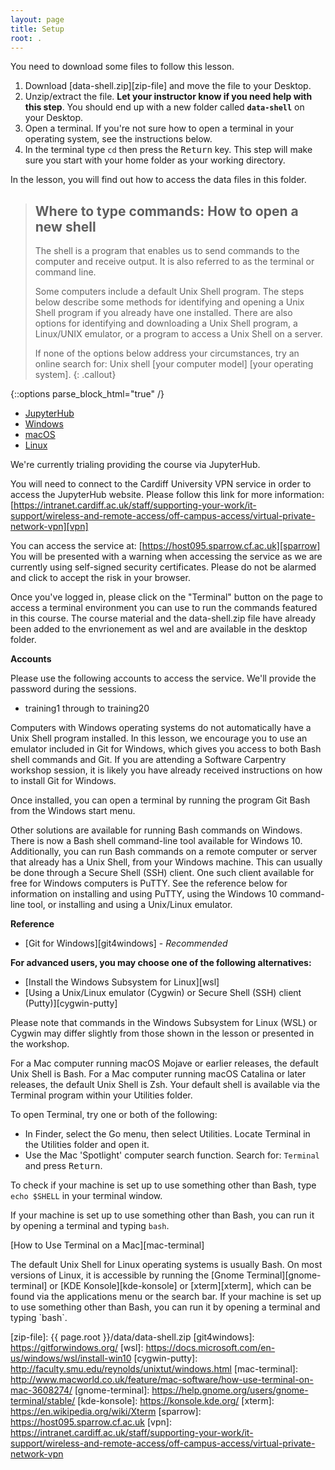 ```yaml
---
layout: page
title: Setup
root: .
---
```


You need to download some files to follow this lesson.

1. Download [data-shell.zip][zip-file] and move the file to your Desktop.
2. Unzip/extract the file.
   **Let your instructor know if you need help with this step**.
   You should end up with a new folder called **`data-shell`** on your Desktop.
3. Open a terminal.
   If you're not sure how to open a terminal in your operating system, see the instructions below.
4. In the terminal type `cd` then press the <kbd>Return</kbd> key.
   This step will make sure you start with your home folder as your working directory.

In the lesson, you will find out how to access the data files in this folder.

> ## Where to type commands: How to open a new shell
>
> The shell is a program that enables us to send commands to the computer and receive output.
> It is also referred to as the terminal or command line.
>
> Some computers include a default Unix Shell program.
> The steps below describe some methods for identifying and opening
> a Unix Shell program if you already have one installed.
> There are also options for identifying and downloading a Unix Shell program,
> a Linux/UNIX emulator, or a program to access a Unix Shell on a server.
>
> If none of the options below address your circumstances,
> try an online search for: Unix shell [your computer model] [your operating system].
{: .callout}

{::options parse_block_html="true" /}
<div>
<ul class="nav nav-tabs nav-justified" role="tablist">
<li role="presentation" class="active"><a data-os="jupyterhub" href="#jupyterhub" aria-controls="JupyterHub" role="tab" data-toggle="tab">JupyterHub</a></li>
<li role="presentation"><a data-os="windows" href="#windows" aria-controls="Windows" role="tab" data-toggle="tab">Windows</a></li>
<li role="presentation"><a data-os="macos" href="#macos" aria-controls="macOS" role="tab" data-toggle="tab">macOS</a></li>
<li role="presentation"><a data-os="linux" href="#linux" aria-controls="Linux" role="tab" data-toggle="tab">Linux</a></li>
</ul>

<div class="tab-content">
<article role="tabpanel" class="tab-pane active" id="jupyterhub">
We're currently trialing providing the course via JupyterHub.
  
You will need to connect to the Cardiff University VPN service in order to access the JupyterHub website. Please follow this link for more information:  
[https://intranet.cardiff.ac.uk/staff/supporting-your-work/it-support/wireless-and-remote-access/off-campus-access/virtual-private-network-vpn][vpn]

You can access the service at: [https://host095.sparrow.cf.ac.uk][sparrow]  
You will be presented with a warning when accessing the service as we are currently using self-signed security certificates. Please do not be alarmed and click to accept the risk in your browser.
  
Once you've logged in, please click on the "Terminal" button on the page to access a terminal environment you can use to run the commands featured in this course. The course material and the data-shell.zip file have already been added to the envrionement as wel and are available in the desktop folder.


**Accounts**
  
Please use the following accounts to access the service. We'll provide the password during the sessions.

* training1 through to training20
</article>

<article role="tabpanel" class="tab-pane" id="windows">
Computers with Windows operating systems do not automatically have a Unix Shell program
installed.
In this lesson, we encourage you to use an emulator included in Git for Windows,
which gives you access to both Bash shell commands and Git.
If you are attending a Software Carpentry workshop session,
it is likely you have already received instructions on how to install Git for Windows.

Once installed, you can open a terminal by running the program Git Bash from the Windows start
menu.

Other solutions are available for running Bash commands on Windows.
There is now a Bash shell command-line tool available for Windows 10.
Additionally, you can run Bash commands on a remote computer or server that already has
a Unix Shell, from your Windows machine.
This can usually be done through a Secure Shell (SSH) client.
One such client available for free for Windows computers is PuTTY.
See the reference below for information on installing and using PuTTY,
using the Windows 10 command-line tool, or installing and using a Unix/Linux emulator.

**Reference**

* [Git for Windows][git4windows] - *Recommended*

**For advanced users, you may choose one of the following alternatives:**

* [Install the Windows Subsystem for Linux][wsl]
* [Using a Unix/Linux emulator (Cygwin) or Secure Shell (SSH) client (Putty)][cygwin-putty]

Please note that commands in the Windows Subsystem for Linux (WSL) or Cygwin may differ slightly
from those shown in the lesson or presented in the workshop.
</article>

<article role="tabpanel" class="tab-pane" id="macos">
For a Mac computer running macOS Mojave or earlier releases, the default Unix Shell is Bash.
For a Mac computer running macOS Catalina or later releases, the default Unix Shell is Zsh.
Your default shell is available via the Terminal program within your Utilities folder.

To open Terminal, try one or both of the following:
* In Finder, select the Go menu, then select Utilities.
  Locate Terminal in the Utilities folder and open it.
* Use the Mac 'Spotlight' computer search function.
  Search for: `Terminal` and press <kbd>Return</kbd>.

To check if your machine is set up to use something other than Bash,
type `echo $SHELL` in your terminal window.

If your machine is set up to use something other than Bash,
you can run it by opening a terminal and typing `bash`.

[How to Use Terminal on a Mac][mac-terminal]
</article>

<article role="tabpanel" class="tab-pane" id="linux">
The default Unix Shell for Linux operating systems is usually Bash.
On most versions of Linux, it is accessible by running the
[Gnome Terminal][gnome-terminal] or [KDE Konsole][kde-konsole] or [xterm][xterm],
which can be found via the applications menu or the search bar.
If your machine is set up to use something other than Bash,
you can run it by opening a terminal and typing `bash`.
</article>
</div>
</div>

[zip-file]: {{ page.root }}/data/data-shell.zip
[git4windows]: https://gitforwindows.org/
[wsl]: https://docs.microsoft.com/en-us/windows/wsl/install-win10
[cygwin-putty]: http://faculty.smu.edu/reynolds/unixtut/windows.html
[mac-terminal]: http://www.macworld.co.uk/feature/mac-software/how-use-terminal-on-mac-3608274/
[gnome-terminal]: https://help.gnome.org/users/gnome-terminal/stable/
[kde-konsole]: https://konsole.kde.org/
[xterm]: https://en.wikipedia.org/wiki/Xterm
[sparrow]: https://host095.sparrow.cf.ac.uk
[vpn]: https://intranet.cardiff.ac.uk/staff/supporting-your-work/it-support/wireless-and-remote-access/off-campus-access/virtual-private-network-vpn
